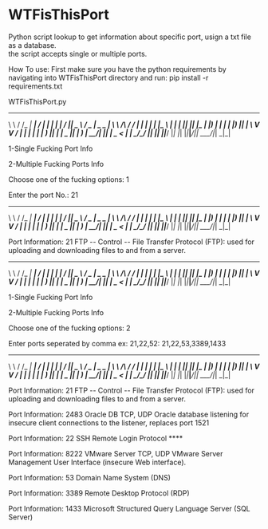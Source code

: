# WTFisThisPort
Python script lookup to get information about specific port, usign a txt file as a database. <br />
the script accepts single or multiple ports. <br />

How To use:
First make sure you have the python requirements by navigating into WTFisThisPort directory and run:
pip install -r requirements.txt

WTFisThisPort.py
__        _______ _____ ___ ____ _____ _   _ ___ ____  ____   ___  ____ _____
\ \      / /_   _|  ___|_ _/ ___|_   _| | | |_ _/ ___||  _ \ / _ \|  _ \_   _|
 \ \ /\ / /  | | | |_   | |\___ \ | | | |_| || |\___ \| |_) | | | | |_) || |
  \ V  V /   | | |  _|  | | ___) || | |  _  || | ___) |  __/| |_| |  _ < | |
   \_/\_/    |_| |_|   |___|____/ |_| |_| |_|___|____/|_|    \___/|_| \_\|_|



 1-Single Fucking Port Info

 2-Multiple Fucking Ports Info


 Choose one of the fucking options: 1

 Enter the port No.: 21
__        _______ _____ ___ ____ _____ _   _ ___ ____  ____   ___  ____ _____
\ \      / /_   _|  ___|_ _/ ___|_   _| | | |_ _/ ___||  _ \ / _ \|  _ \_   _|
 \ \ /\ / /  | | | |_   | |\___ \ | | | |_| || |\___ \| |_) | | | | |_) || |
  \ V  V /   | | |  _|  | | ___) || | |  _  || | ___) |  __/| |_| |  _ < | |
   \_/\_/    |_| |_|   |___|____/ |_| |_| |_|___|____/|_|    \___/|_| \_\|_|


Port Information:  21 FTP -- Control -- File Transfer Protocol (FTP): used for uploading and downloading files to and from a server.


__        _______ _____ ___ ____ _____ _   _ ___ ____  ____   ___  ____ _____
\ \      / /_   _|  ___|_ _/ ___|_   _| | | |_ _/ ___||  _ \ / _ \|  _ \_   _|
 \ \ /\ / /  | | | |_   | |\___ \ | | | |_| || |\___ \| |_) | | | | |_) || |
  \ V  V /   | | |  _|  | | ___) || | |  _  || | ___) |  __/| |_| |  _ < | |
   \_/\_/    |_| |_|   |___|____/ |_| |_| |_|___|____/|_|    \___/|_| \_\|_|



 1-Single Fucking Port Info

 2-Multiple Fucking Ports Info

 Choose one of the fucking options: 2

 Enter ports seperated by comma ex: 21,22,52: 21,22,53,3389,1433
__        _______ _____ ___ ____ _____ _   _ ___ ____  ____   ___  ____ _____
\ \      / /_   _|  ___|_ _/ ___|_   _| | | |_ _/ ___||  _ \ / _ \|  _ \_   _|
 \ \ /\ / /  | | | |_   | |\___ \ | | | |_| || |\___ \| |_) | | | | |_) || |
  \ V  V /   | | |  _|  | | ___) || | |  _  || | ___) |  __/| |_| |  _ < | |
   \_/\_/    |_| |_|   |___|____/ |_| |_| |_|___|____/|_|    \___/|_| \_\|_|


Port Information:  21 FTP -- Control -- File Transfer Protocol (FTP): used for uploading and downloading files to and from a server.

Port Information:  2483 Oracle DB       TCP, UDP        Oracle database listening for insecure client connections to the listener, replaces port 1521

Port Information:  22 SSH Remote Login Protocol ****

Port Information:  8222 VMware Server   TCP, UDP        VMware Server Management User Interface (insecure Web interface).

Port Information:  53 Domain Name System (DNS)

Port Information:  3389 Remote Desktop Protocol (RDP)

Port Information:  1433 Microsoft Structured Query Language Server (SQL Server)
